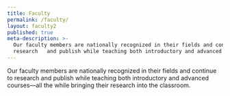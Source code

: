 ```yaml
---
title: Faculty
permalink: /faculty/
layout: faculty2
published: true
meta-description: >-
  Our faculty members are nationally recognized in their fields and continue to
  research   and publish while teaching both introductory and advanced courses.
---
```

Our faculty members are nationally recognized in their fields and continue to research and publish while teaching both introductory and advanced courses—all the while bringing their research into the classroom.
